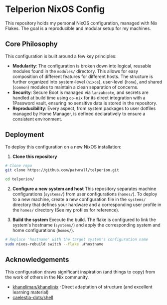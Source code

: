 # Telperion NixOS Config

This repository holds my personal NixOS configuration, managed with Nix Flakes.
The goal is a reproducible and modular setup for my machines.

## Core Philosophy

This configuration is built around a few key principles:

* **Modularity**: The configuration is broken down into logical, reusable
modules found in the `modules/` directory. This allows for easy composition of different
features for different hosts. The structure is further organized into
system-level (`nixos`), user-level (`home`), and shared (`common`) modules to maintain
a clean separation of concerns.
* **Security**: Secure Boot is managed via `lanzaboote`, and secrets are handled
at build time using `op-nix` for its direct integration with a 1Password vault,
ensuring no sensitive data is stored in the repository.
* **Reproducibility**:  Every aspect, from system packages to user dotfiles
managed by Home Manager, is defined declaratively to ensure a consistent environment.

## Deployment

To deploy this configuration on a new NixOS installation:

1. **Clone this repository**

```bash
# Clone repo
git clone https://github.com/patwrall/telperion.git

cd telperion/
```

2. **Configure a new system and host**
This repository separates machine configurations (`systems/`) from user
configurations (`homes/`). To deploy to a new machine, create a new
configuration file in the `systems/` directory that defines your hardware and
a corresponding user profile in the `homes/` directory (See my profiles for reference).

3. **Build the system**
Execute the build. The flake is configured to link the system's hostname
(`systems/`) and apply the corresponding system and home configurations (`homes/`).

```bash
# Replace 'hostname' with the target system's configuration name
sudo nixos-rebuild switch --flake .#hostname
```

## Acknowledgements

This configuration draws significant inspiration (and things to copy) from the
work of others in the Nix community.

* [khaneliman/khanelinix](https://github.com/khaneliman/khanelinix) -Direct
adaptation of structure (and excellent learning material)
* [caelestia-dots/shell](https://github.com/caelestia-dots/shell)
